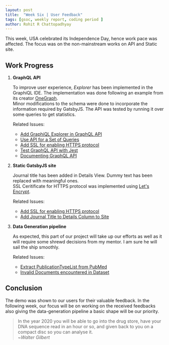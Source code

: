```yaml
---
layout: post
title:  "Week Six | User Feedback"
tags: [gsoc, weekly report, coding period ]
author: Rohit R Chattopadhyay
---
```

This week, USA celebrated its Independence Day, hence work pace was affected. The focus was on the non-mainstream works on API and Static site.  

## Work Progress

1. **GraphQL API**

   To improve user experience, _Explorer_ has been implemented in the GraphiQL IDE. The implementation was done following an example from its creator [OneGraph](https://github.com/OneGraph/graphiql-explorer-example).  
    Minor modifications to the schema were done to incorporate the information required by GatsbyJS.
    The API was tested by running it over some queries to get statistics.  
    
    Related Issues:
    
    *    [Add GraphiQL Explorer in GraphQL API](https://github.com/cannin/ihop-reach/issues/51)
    *    [Use API for a Set of Queries](https://github.com/cannin/ihop-reach/issues/46)
    *    [Add SSL for enabling HTTPS protocol](https://github.com/cannin/ihop-reach/issues/52)
    *    [Test GraphQL API with Jest](https://github.com/cannin/ihop-reach/issues/37)
    *    [Documenting GraphQL API](https://github.com/cannin/ihop-reach/issues/16)
    
2. **Static GatsbyJS site**

    Journal title has been added in Details View. Dummy text has been replaced with meaningful ones.  
    SSL Ceritificate for HTTPS protocol was implemented using [Let's Encrypt](https://letsencrypt.org/).  
    
    Related Issues:
        
    *    [Add SSL for enabling HTTPS protocol](https://github.com/cannin/ihop-reach/issues/52)
    *    [Add Journal Title to Details Column to Site](https://github.com/cannin/ihop-reach/issues/54)
    
3. **Data Generation pipeline**
    
    As expected, this part of our project will take up our efforts as well as it will require some shrewd decisions from my mentor. I am sure he will sail the ship smoothly.  
    
    Related Issues:
    
    *    [Extract PublicationTypeList from PubMed](https://github.com/cannin/ihop-reach/issues/53)
    *    [Invalid Documents encountered in Dataset](https://github.com/cannin/ihop-reach/issues/11)
    
## Conclusion

The demo was shown to our users for their valuable feedback. In the following week, our focus will be on working on the received feedbacks also giving the data-generation pipeline a basic shape will be our priority.  
> In the year 2020 you will be able to go into the drug store, have your DNA sequence read in an hour or so, and given back to you on a compact disc so you can analyse it.  
> ~*Walter Gilbert*
